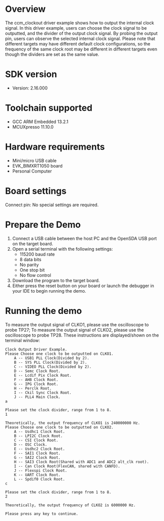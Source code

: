 Overview
========
The ccm_clockout driver example shows how to output the internal clock signal. In this driver example, users can choose
the clock signal to be outputted, and the divider of the output clock signal. By probing the output pin, users can
observe the selected internal clock signal.
Please note that different targets may have different default clock configurations, so the frequency of the same clock
root may be different in different targets even though the dividers are set as the same value.

SDK version
===========
- Version: 2.16.000

Toolchain supported
===================
- GCC ARM Embedded  13.2.1
- MCUXpresso  11.10.0

Hardware requirements
=====================
- Mini/micro USB cable
- EVK_BIMXRT1050 board
- Personal Computer

Board settings
==============
Connect pin:
No special settings are required.

Prepare the Demo
================
1.  Connect a USB cable between the host PC and the OpenSDA USB port on the target board.
2.  Open a serial terminal with the following settings:
    - 115200 baud rate
    - 8 data bits
    - No parity
    - One stop bit
    - No flow control
3.  Download the program to the target board.
4.  Either press the reset button on your board or launch the debugger in your IDE to begin running the demo.

Running the demo
================
To measure the output signal of CLKO1, please use the oscilloscope to probe TP27;
To measure the output signal of CLKO2, please use the oscilloscope to probe TP28.
These instructions are displayed/shown on the terminal window:
~~~~~~~~~~~~~~~~~~~~~~~~~~~~~~~~~~~
Clock Output Driver Example.
Please Choose one clock to be outputted on CLKO1.
	A -- USB1 PLL Clock(Divided by 2).
	B -- SYS PLL Clock(Divided by 2).
	C -- VIDEO PLL Clock(Divided by 2).
	D -- Semc Clock Root.
	E -- Lcdif Pix Clock Root.
	F -- AHB Clock Root.
	G -- IPG Clock Root.
	H -- Perclk Root.
	I -- Ckil Sync Clock Root.
	J -- PLL4 Main Clock.
a

Please set the clock divider, range from 1 to 8.
1

Theoretically, the output frequency of CLKO1 is 240000000 Hz.
Please Choose one clock to be outputted on CLKO2.
	A -- Usdhc1 Clock Root.
	B -- LPI2C Clock Root.
	C -- CSI Clock Root.
	D -- OSC Clock.
	E -- Usdhc2 Clock Root.
	F -- SAI1 Clock Root.
	G -- SAI2 Clock Root.
	H -- SAI3 Clock Root(Shared with ADC1 and ADC2 alt_clk root).
	I -- Can Clock Root(FlexCAN, shared with CANFD).
	J -- Flexspi Clock Root.
	K -- UART Clock Root.
	L -- Spdif0 Clock Root.
c

Please set the clock divider, range from 1 to 8.
2

Theoretically, the output frequency of CLKO2 is 6000000 Hz.

Please press any key to continue.
~~~~~~~~~~~~~~~~~~~~~~~~~~~~~~~~~~~

